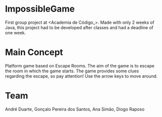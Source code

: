 # ImpossibleGame

First group project at <Academia de Código_>. Made with only 2 weeks of Java, this project had to be developed after classes and had a deadline of one week.


# Main Concept
Platform game based on Escape Rooms.
The aim of the game is to escape the room in which the game starts.
The game provides some clues regarding the escape, so pay attention!
Use the arrow keys to move around.


# Team
André Duarte, Gonçalo Pereira dos Santos, Ana Simão, Diogo Raposo
